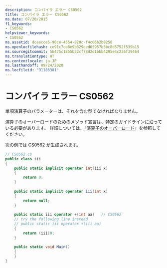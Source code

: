 ```yaml
---
description: コンパイラ エラー CS0562
title: コンパイラ エラー CS0562
ms.date: 07/20/2015
f1_keywords:
- CS0562
helpviewer_keywords:
- CS0562
ms.assetid: dceecce5-90ce-4554-820c-f4c06b2b8258
ms.openlocfilehash: ce91c7ca8e9b329eed65957b3bc8d5752f539b15
ms.sourcegitcommit: 5b475c1855b32cf78d2d1bbb4295e4c236f39464
ms.translationtype: HT
ms.contentlocale: ja-JP
ms.lasthandoff: 09/24/2020
ms.locfileid: "91186381"
---
```

# <a name="compiler-error-cs0562"></a>コンパイラ エラー CS0562

単項演算子のパラメーターは、それを含む型でなければなりません。  
  
演算子のオーバーロードのためのメソッド宣言は、特定のガイドラインに沿っている必要があります。 詳細については、「[演算子のオーバーロード](../language-reference/operators/operator-overloading.md)」を参照してください。
  
次の例では CS0562 が生成されます。  
  
```csharp  
// CS0562.cs  
public class iii  
{  
    public static implicit operator int(iii x)  
    {  
        return 0;  
    }  
  
    public static implicit operator iii(int x)  
    {  
        return null;  
    }  
  
    public static iii operator +(int aa)   // CS0562  
    // try the following line instead  
    // public static iii operator +(iii aa)  
    {  
        return (iii)0;  
    }  
  
    public static void Main()  
    {  
    }  
}  
```
